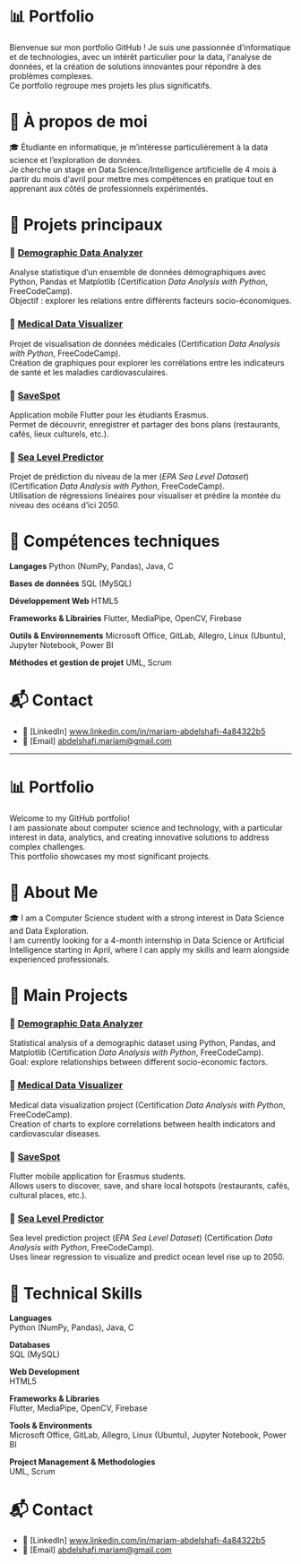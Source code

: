 # 📊 Portfolio <Mariam ABDELSHAFI>

Bienvenue sur mon portfolio GitHub !
Je suis une passionnée d’informatique et de technologies, avec un intérêt particulier pour la data, l'analyse de données, et la création de solutions innovantes pour répondre à des problèmes complexes.  
Ce portfolio regroupe mes projets les plus significatifs.

# 🧠 À propos de moi

🎓 Étudiante en informatique, je m’intéresse particulièrement à la data science et l’exploration de données.  
Je cherche un stage en Data Science/Intelligence artificielle de 4 mois à partir du mois d'avril pour mettre mes compétences en pratique tout en apprenant aux côtés de professionnels expérimentés.

# 🚀 Projets principaux

### 🧮 [Demographic Data Analyzer](https://github.com/mariamAbdelshafi/portfolio/tree/main/Projects/Demographic%20Data%20Analyzer)
Analyse statistique d’un ensemble de données démographiques avec Python, Pandas et Matplotlib (Certification *Data Analysis with Python*, FreeCodeCamp).  
Objectif : explorer les relations entre différents facteurs socio-économiques.
### 🧠 [Medical Data Visualizer](https://github.com/mariamAbdelshafi/portfolio/tree/main/Projects/Medical%20Data%20Visualizer)
Projet de visualisation de données médicales (Certification *Data Analysis with Python*, FreeCodeCamp).  
Création de graphiques pour explorer les corrélations entre les indicateurs de santé et les maladies cardiovasculaires.
### 📱 [SaveSpot](https://github.com/mariamAbdelshafi/portfolio/tree/main/Projects/SaveSpot)
Application mobile Flutter pour les étudiants Erasmus.  
Permet de découvrir, enregistrer et partager des bons plans (restaurants, cafés, lieux culturels, etc.).
### 🌊 [Sea Level Predictor](https://github.com/mariamAbdelshafi/portfolio/tree/main/Projects/Sea%20Level%20Predictor)
Projet de prédiction du niveau de la mer (*EPA Sea Level Dataset*) (Certification *Data Analysis with Python*, FreeCodeCamp).  
Utilisation de régressions linéaires pour visualiser et prédire la montée du niveau des océans d’ici 2050.

# 🧰 Compétences techniques

**Langages**
 Python (NumPy, Pandas), Java, C
 
**Bases de données**
 SQL (MySQL)
 
**Développement Web**
 HTML5
 
 **Frameworks & Librairies**
 Flutter, MediaPipe, OpenCV, Firebase
 
 **Outils & Environnements**
 Microsoft Office, GitLab, Allegro, Linux (Ubuntu), Jupyter Notebook, Power BI
 
 **Méthodes et gestion de projet**
 UML, Scrum

# 📬 Contact

- 💼 [LinkedIn] www.linkedin.com/in/mariam-abdelshafi-4a84322b5
- 📧 [Email] abdelshafi.mariam@gmail.com

 ---

# 📊 Portfolio <Mariam ABDELSHAFI>

Welcome to my GitHub portfolio!  
I am passionate about computer science and technology, with a particular interest in data, analytics, and creating innovative solutions to address complex challenges.  
This portfolio showcases my most significant projects.

# 🧠 About Me

🎓 I am a Computer Science student with a strong interest in Data Science and Data Exploration.  
I am currently looking for a 4-month internship in Data Science or Artificial Intelligence starting in April, where I can apply my skills and learn alongside experienced professionals.

# 🚀 Main Projects
### 🧮 [Demographic Data Analyzer](https://github.com/mariamAbdelshafi/portfolio/tree/main/Projects/Demographic%20Data%20Analyzer)
Statistical analysis of a demographic dataset using Python, Pandas, and Matplotlib (Certification *Data Analysis with Python*, FreeCodeCamp).  
Goal: explore relationships between different socio-economic factors.
### 🧠 [Medical Data Visualizer](https://github.com/mariamAbdelshafi/portfolio/tree/main/Projects/Medical%20Data%20Visualizer)
Medical data visualization project (Certification *Data Analysis with Python*, FreeCodeCamp).  
Creation of charts to explore correlations between health indicators and cardiovascular diseases.
### 📱 [SaveSpot](https://github.com/mariamAbdelshafi/portfolio/tree/main/Projects/SaveSpot)
Flutter mobile application for Erasmus students.  
Allows users to discover, save, and share local hotspots (restaurants, cafés, cultural places, etc.).
### 🌊 [Sea Level Predictor](https://github.com/mariamAbdelshafi/portfolio/tree/main/Projects/Sea%20Level%20Predictor)
Sea level prediction project (*EPA Sea Level Dataset*) (Certification *Data Analysis with Python*, FreeCodeCamp).  
Uses linear regression to visualize and predict ocean level rise up to 2050.

# 🧰 Technical Skills

**Languages**  
Python (NumPy, Pandas), Java, C  

**Databases**  
SQL (MySQL)  

**Web Development**  
HTML5  

**Frameworks & Libraries**  
Flutter, MediaPipe, OpenCV, Firebase  

**Tools & Environments**  
Microsoft Office, GitLab, Allegro, Linux (Ubuntu), Jupyter Notebook, Power BI  

**Project Management & Methodologies**  
UML, Scrum  

# 📬 Contact

- 💼 [LinkedIn] www.linkedin.com/in/mariam-abdelshafi-4a84322b5
- 📧 [Email] abdelshafi.mariam@gmail.com
